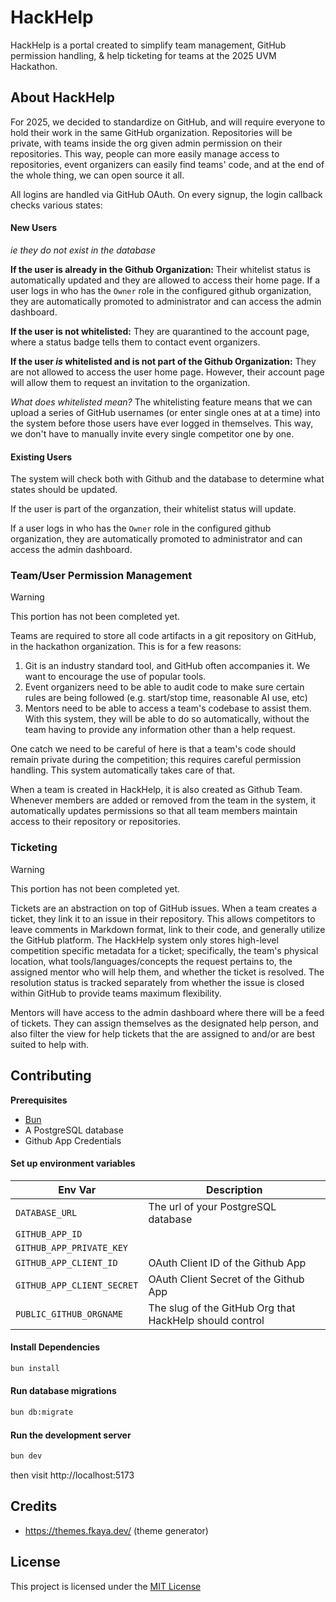 # HackHelp

HackHelp is a portal created to simplify team management, GitHub permission handling, & help ticketing for teams at the 2025 UVM Hackathon.

## About HackHelp

For 2025, we decided to standardize on GitHub, and will require everyone to hold their work in the same GitHub organization. Repositories will be private, with teams inside the org given admin permission on their repositories. This way, people can more easily manage access to repositories, event organizers can easily find teams' code, and at the end of the whole thing, we can open source it all.

All logins are handled via GitHub OAuth. On every signup, the login callback checks various states:

#### New Users

_ie they do not exist in the database_

**If the user is already in the Github Organization:** Their whitelist status is automatically updated and they are allowed to access their home page.
If a user logs in who has the `Owner` role in the configured github organization, they are automatically promoted to administrator and can access the admin dashboard.

**If the user is not whitelisted:** They are quarantined to the account page, where a status badge tells them to contact event organizers.

**If the user _is_ whitelisted and is not part of the Github Organization:** They are not allowed to access the user home page. However, their account page will allow them to request an invitation to the organization.

_What does whitelisted mean?_
The whitelisting feature means that we can upload a series of GitHub usernames (or enter single ones at at a time) into the system before those users have ever logged in themselves. This way, we don't have to manually invite every single competitor one by one.

#### Existing Users

The system will check both with Github and the database to determine what states should be updated.

If the user is part of the organzation, their whitelist status will update.

If a user logs in who has the `Owner` role in the configured github organization, they are automatically promoted to administrator and can access the admin dashboard.

### Team/User Permission Management

> [!WARNING]
> This portion has not been completed yet.

Teams are required to store all code artifacts in a git repository on GitHub, in the hackathon organization. This is for a few reasons:

1. Git is an industry standard tool, and GitHub often accompanies it. We want to encourage the use of popular tools.
2. Event organizers need to be able to audit code to make sure certain rules are being followed (e.g. start/stop time, reasonable AI use, etc)
3. Mentors need to be able to access a team's codebase to assist them. With this system, they will be able to do so automatically, without the team having to provide any information other than a help request.

One catch we need to be careful of here is that a team's code should remain private during the competition; this requires careful permission handling. This system automatically takes care of that.

When a team is created in HackHelp, it is also created as Github Team. Whenever members are added or removed from the team in the system, it automatically updates permissions so that all team members maintain access to their repository or repositories.

### Ticketing

> [!WARNING]
> This portion has not been completed yet.

Tickets are an abstraction on top of GitHub issues. When a team creates a ticket, they link it to an issue in their repository. This allows competitors to leave comments in Markdown format, link to their code, and generally utilize the GitHub platform. The HackHelp system only stores high-level competition specific metadata for a ticket; specifically, the team's physical location, what tools/languages/concepts the request pertains to, the assigned mentor who will help them, and whether the ticket is resolved. The resolution status is tracked separately from whether the issue is closed within GitHub to provide teams maximum flexibility.

Mentors will have access to the admin dashboard where there will be a feed of tickets. They can assign themselves as the designated help person, and also filter the view for help tickets that the are assigned to and/or are best suited to help with.

## Contributing

**Prerequisites**

- [Bun](https://bun.sh)
- A PostgreSQL database
- Github App Credentials

#### Set up environment variables

| Env Var                    | Description                                             |
| -------------------------- | ------------------------------------------------------- |
| `DATABASE_URL`             | The url of your PostgreSQL database                     |
| `GITHUB_APP_ID`            |                                                         |
| `GITHUB_APP_PRIVATE_KEY`   |                                                         |
| `GITHUB_APP_CLIENT_ID`     | OAuth Client ID of the Github App                       |
| `GITHUB_APP_CLIENT_SECRET` | OAuth Client Secret of the Github App                   |
| `PUBLIC_GITHUB_ORGNAME`    | The slug of the GitHub Org that HackHelp should control |

#### Install Dependencies

```sh
bun install
```

#### Run database migrations

```sh
bun db:migrate
```

#### Run the development server

```sh
bun dev
```

then visit http://localhost:5173

## Credits

- https://themes.fkaya.dev/ (theme generator)

## License

This project is licensed under the [MIT License](./LICENSE)
